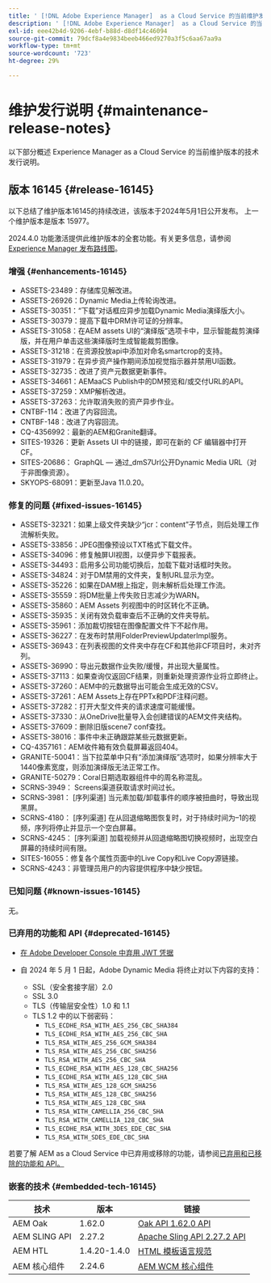 ```yaml
---
title: ' [!DNL Adobe Experience Manager]  as a Cloud Service 的当前维护发行说明。'
description: ' [!DNL Adobe Experience Manager]  as a Cloud Service 的当前维护发行说明。'
exl-id: eee42b4d-9206-4ebf-b88d-d8df14c46094
source-git-commit: 79dcf8a4e9834beeb466ed9270a3f5c6aa67aa9a
workflow-type: tm+mt
source-wordcount: '723'
ht-degree: 29%

---
```


# 维护发行说明 {#maintenance-release-notes}

以下部分概述 Experience Manager as a Cloud Service 的当前维护版本的技术发行说明。

## 版本 16145 {#release-16145}

以下总结了维护版本16145的持续改进，该版本于2024年5月1日公开发布。 上一个维护版本是版本 15977。

2024.4.0 功能激活提供此维护版本的全套功能。有关更多信息，请参阅[ Experience Manager 发布路线图](https://experienceleague.adobe.com/zh-hans/docs/experience-manager-release-information/aem-release-updates/update-releases-roadmap)。

### 增强 {#enhancements-16145}

* ASSETS-23489：存储库见解改进。
* ASSETS-26926：Dynamic Media上传轮询改进。
* ASSETS-30351：“下载”对话框应异步加载Dynamic Media演绎版大小。
* ASSETS-30379：提高下载中DRM许可证的分辨率。
* ASSETS-31058：在AEM assets UI的“演绎版”选项卡中，显示智能裁剪演绎版，并在用户单击这些演绎版时生成智能裁剪图像。
* ASSETS-31218：在资源投放api中添加对命名smartcrop的支持。
* ASSETS-31979：在异步资产操作期间添加视觉指示器并禁用UI函数。
* ASSETS-32735：改进了资产元数据更新事件。
* ASSETS-34661：AEMaaCS Publish中的DM预览和/或交付URL的API。
* ASSETS-37259：XMP解析改进。
* ASSETS-37263：允许取消失败的资产异步作业。
* CNTBF-114：改进了内容回流。
* CNTBF-148：改进了内容回流。
* CQ-4356992：最新的AEM和Granite翻译。
* SITES-19326：更新 Assets UI 中的链接，即可在新的 CF 编辑器中打开 CF。
* SITES-20686： GraphQL — 通过_dmS7Url公开Dynamic Media URL（对于非图像资源）。
* SKYOPS-68091：更新至Java 11.0.20。

### 修复的问题 {#fixed-issues-16145}

* ASSETS-32321：如果上级文件夹缺少“jcr：content”子节点，则后处理工作流解析失败。
* ASSETS-33856：JPEG图像预设以TXT格式下载文件。
* ASSETS-34096：修复触屏UI视图，以便异步下载报表。
* ASSETS-34493：启用多公司功能切换后，加载下载对话框时失败。
* ASSETS-34824：对于DM禁用的文件夹，复制URL显示为空。
* ASSETS-35226：如果在DAM根上指定，则未解析后处理工作流。
* ASSETS-35559：将DM批量上传失败日志减少为WARN。
* ASSETS-35860：AEM Assets 列视图中的时区转化不正确。
* ASSETS-35935：关闭有效负载审查后不正确的文件夹导航。
* ASSETS-35961：添加裁切按钮在图像配置文件下不起作用。
* ASSETS-36227：在发布时禁用FolderPreviewUpdaterImpl服务。
* ASSETS-36943：在列表视图的文件夹中存在CF和其他非CF项目时，未对齐列。
* ASSETS-36990：导出元数据作业失败/缓慢，并出现大量属性。
* ASSETS-37113：如果查询仅返回CF结果，则重新处理资源作业将立即终止。
* ASSETS-37260：AEM中的元数据导出可能会生成无效的CSV。
* ASSETS-37261：AEM Assets上存在PPTx和PDF注释问题。
* ASSETS-37282：打开大型文件夹的请求速度可能缓慢。
* ASSETS-37330：从OneDrive批量导入会创建错误的AEM文件夹结构。
* ASSETS-37609：删除旧版scene7 conf查找。
* ASSETS-38016：事件中未正确跟踪某些元数据更新。
* CQ-4357161：AEM收件箱有效负载屏幕返回404。
* GRANITE-50041：当下拉菜单中只有“添加演绎版”选项时，如果分辨率大于1440像素宽度，则添加演绎版无法正常工作。
* GRANITE-50279：Coral日期选取器组件中的周名称混乱。
* SCRNS-3949： Screens渠道获取请求时间过长。
* SCRNS-3981： [序列渠道] 当元素加载/卸载事件的顺序被扭曲时，导致出现黑屏。
* SCRNS-4180： [序列渠道] 在从回退缩略图恢复时，对于持续时间为–1的视频，序列将停止并显示一个空白屏幕。
* SCRNS-4245： [序列渠道] 加载视频并从回退缩略图切换视频时，出现空白屏幕的持续时间有限。
* SITES-16055：修复各个属性页面中的Live Copy和Live Copy源链接。
* SCRNS-4243：非管理员用户的内容提供程序中缺少按钮。

### 已知问题 {#known-issues-16145}

无。

### 已弃用的功能和 API {#deprecated-16145}

* [在 Adobe Developer Console 中弃用 JWT 凭据](/help/security/jwt-credentials-deprecation-in-adobe-developer-console.md)

* 自 2024 年 5 月 1 日起，Adobe Dynamic Media 将终止对以下内容的支持：

   * SSL（安全套接字层）2.0
   * SSL 3.0
   * TLS（传输层安全性）1.0 和 1.1
   * TLS 1.2 中的以下弱密码：
      * `TLS_ECDHE_RSA_WITH_AES_256_CBC_SHA384`
      * `TLS_ECDHE_RSA_WITH_AES_256_CBC_SHA`
      * `TLS_RSA_WITH_AES_256_GCM_SHA384`
      * `TLS_RSA_WITH_AES_256_CBC_SHA256`
      * `TLS_RSA_WITH_AES_256_CBC_SHA`
      * `TLS_ECDHE_RSA_WITH_AES_128_CBC_SHA256`
      * `TLS_ECDHE_RSA_WITH_AES_128_CBC_SHA`
      * `TLS_RSA_WITH_AES_128_GCM_SHA256`
      * `TLS_RSA_WITH_AES_128_CBC_SHA256`
      * `TLS_RSA_WITH_AES_128_CBC_SHA`
      * `TLS_RSA_WITH_CAMELLIA_256_CBC_SHA`
      * `TLS_RSA_WITH_CAMELLIA_128_CBC_SHA`
      * `TLS_ECDHE_RSA_WITH_3DES_EDE_CBC_SHA`
      * `TLS_RSA_WITH_SDES_EDE_CBC_SHA`


若要了解 AEM as a Cloud Service 中已弃用或移除的功能，请参阅[已弃用和已移除的功能和 API。](/help/release-notes/deprecated-removed-features.md)

### 嵌套的技术 {#embedded-tech-16145}

| 技术 | 版本 | 链接 |
|---|---|---|
| AEM Oak | 1.62.0 | [Oak API 1.62.0 API](https://www.javadoc.io/doc/org.apache.jackrabbit/oak-api/1.62.0/index.html) |
| AEM SLING API | 2.27.2 | [Apache Sling API 2.27.2 API](https://www.javadoc.io/doc/org.apache.sling/org.apache.sling.api/latest/index.html) |
| AEM HTL | 1.4.20-1.4.0 | [HTML 模板语言规范](https://github.com/adobe/htl-spec) |
| AEM 核心组件 | 2.24.6 | [AEM WCM 核心组件](https://github.com/adobe/aem-core-wcm-components) |

